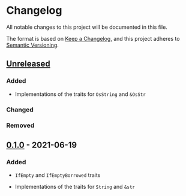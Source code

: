 # Changelog
All notable changes to this project will be documented in this file.

The format is based on [Keep a Changelog](https://keepachangelog.com/en/1.0.0/),
and this project adheres to [Semantic Versioning](https://semver.org/spec/v2.0.0.html).

## [Unreleased]

### Added

- Implementations of the traits for `OsString` and `&OsStr`

### Changed

### Removed

## [0.1.0] - 2021-06-19

### Added

- `IfEmpty` and `IfEmptyBorrowed` traits

- Implementations of the traits for `String` and `&str`

[Unreleased]: https://github.com/cschlosser/ifempty/compare/0.1.0...HEAD
[0.1.0]: https://github.com/cschlosser/IfEmpty/releases/tag/0.1.0

